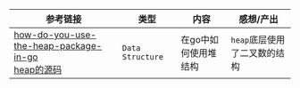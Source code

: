 | 参考链接                                                                                                                                                                                                                               | 类型               | 内容          | 感想/产出             |
| ---------------------------------------------------------------------------------------------------------------------------------------------------------------------------------------------------------------------------------- | ---------------- | ----------- | ----------------- |
| [how-do-you-use-the-heap-package-in-go](https://stackoverflow.com/questions/59078929/how-do-you-use-the-heap-package-in-go)<br>[heap的源码](https://cs.opensource.google/go/go/+/refs/tags/go1.22.2:src/container/heap/heap.go) | `Data Structure` | 在go中如何使用堆结构 | `heap`底层使用了二叉数的结构 |